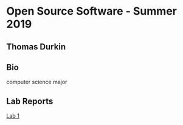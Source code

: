 # Open Source Software - Summer 2019
## Thomas Durkin

## Bio
computer science major

## Lab Reports
[Lab 1](OpenSourceLabs/blob/master/lab1/lab01.md)
